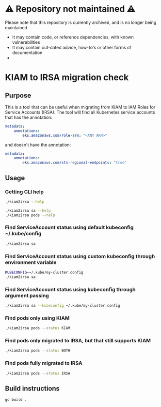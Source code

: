# :warning: Repository not maintained :warning:

Please note that this repository is currently archived, and is no longer being maintained.

- It may contain code, or reference dependencies, with known vulnerabilities
- It may contain out-dated advice, how-to's or other forms of documentation
- 
# KIAM to IRSA migration check

## Purpose

This is a tool that can be useful when migrating from KIAM to IAM Roles for Service Accounts (IRSA).
The tool will find all Kubernetes service accounts that has the annotation:

```yaml
metadata:
    annotations:
        eks.amazonaws.com/role-arn: "<ANY ARN>"
```

and doesn't have the annotation:

```yaml
metadata:
    annotations:
        eks.amazonaws.com/sts-regional-endpoints: "true"
```

## Usage

### Getting CLI help

```bash
./kiam2irsa --help

./kiam2irsa sa --help
./kiam2irsa pods --help
```

### Find ServiceAccount status using default kubeconfig ~/.kube/config

```bash
./kiam2irsa sa
```

### Find ServiceAccount status using custom kubeconfig through environment variable

```bash
KUBECONFIG=~/.kube/my-cluster.config
./kiam2irsa sa
```

### Find ServiceAccount status using kubeconfig through argument passing

```bash
./kiam2irsa sa --kubeconfig ~/.kube/my-cluster.config
```

### Find pods only using KIAM
```bash
./kiam2irsa pods --status KIAM
```

### Find pods only migrated to IRSA, but that still supports KIAM
```bash
./kiam2irsa pods --status BOTH
```

### Find pods fully migrated to IRSA
```bash
./kiam2irsa pods --status IRSA
```

## Build instructions

```bash
go build .
```
